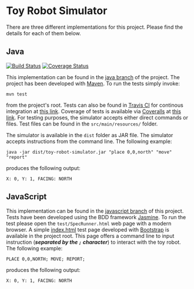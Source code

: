 Toy Robot Simulator
===================

There are three different implementations for this project. Please find the details for each of them below.

Java 
----
[![Build Status](https://travis-ci.org/Kalimaha/ToyRobotSimulator.svg?branch=java)](https://travis-ci.org/Kalimaha/ToyRobotSimulator)
[![Coverage Status](https://coveralls.io/repos/github/Kalimaha/ToyRobotSimulator/badge.svg?branch=java)](https://coveralls.io/github/Kalimaha/ToyRobotSimulator?branch=java)

This implementation can be found in the [java branch](https://github.com/Kalimaha/ToyRobotSimulator/tree/java) of the project. The project has been developed with [Maven](https://maven.apache.org/). To run the tests simply invoke:

```
mvn test
```

from the project's root. Tests can also be found in [Travis CI](https://travis-ci.org/) for continous integration at [this link](https://travis-ci.org/Kalimaha/ToyRobotSimulator/builds/113826176). Coverage of tests is available via [Coveralls](https://coveralls.io/) at [this link](https://coveralls.io/builds/5314297). For testing purposes, the simulator accepts either direct commands or files. Test files can be found in the ```src/main/resources/``` folder.

The simulator is available in the ```dist``` folder as JAR file. The simulator accepts instructions from the command line. The following example: 

```
java -jar dist/toy-robot-simulator.jar "place 0,0,north" "move" "report"
```

produces the following output:

```
X: 0, Y: 1, FACING: NORTH
```

JavaScript
----------

This implementation can be found in the [javascript branch](https://github.com/Kalimaha/ToyRobotSimulator/tree/javascript) of this project. Tests have been developed using the BDD framework [Jasmine](http://jasmine.github.io/). To run the test please open the ```test/SpecRunner.html``` web page with a modern browser. A simple [index.html](https://github.com/Kalimaha/ToyRobotSimulator/blob/javascript/index.html) test page developed with [Bootstrap](http://getbootstrap.com/) is available in the project root. This page offers a command line to input instruction (___separated by the ```;``` character___) to interact with the toy robot. The following example:

```
PLACE 0,0,NORTH; MOVE; REPORT;
```

produces the following output:

```
X: 0, Y: 1, FACING: NORTH
```
